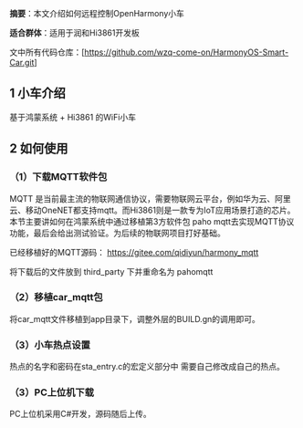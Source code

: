 **摘要**：本文介绍如何远程控制OpenHarmony小车

**适合群体**：适用于润和Hi3861开发板

文中所有代码仓库：[https://github.com/wzq-come-on/HarmonyOS-Smart-Car.git]

## 1 小车介绍

基于鸿蒙系统 + Hi3861 的WiFi小车

## 2 如何使用

### （1）下载MQTT软件包
MQTT 是当前最主流的物联网通信协议，需要物联网云平台，例如华为云、阿里云、移动OneNET都支持mqtt。而Hi3861则是一款专为IoT应用场景打造的芯片。本节主要讲如何在鸿蒙系统中通过移植第3方软件包 paho mqtt去实现MQTT协议功能，最后会给出测试验证。为后续的物联网项目打好基础。

已经移植好的MQTT源码： https://gitee.com/qidiyun/harmony_mqtt

将下载后的文件放到 third_party 下并重命名为 pahomqtt

### （2）移植car_mqtt包
将car_mqtt文件移植到app目录下，调整外层的BUILD.gn的调用即可。

### （3）小车热点设置
热点的名字和密码在sta_entry.c的宏定义部分中
需要自己修改成自己的热点。

### （3）PC上位机下载
PC上位机采用C#开发，源码随后上传。 
